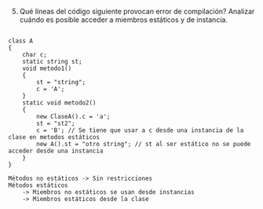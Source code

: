 5) Qué líneas del código siguiente provocan error de compilación? Analizar cuándo es posible
acceder a miembros estáticos y de instancia.
```

class A
{
    char c;
    static string st;
    void metodo1()
    {
        st = "string";
        c = 'A';
    }
    static void metodo2()
    {
        new ClaseA().c = 'a';
        st = "st2";
        c = 'B'; // Se tiene que usar a c desde una instancia de la clase en metodos estáticos
        new A().st = "otro string"; // st al ser estático no se puede acceder desde una instancia
    }
}

Métodos no estáticos -> Sin restricciones
Métodos estáticos 
    -> Miembros no estáticos se usan desde instancias
    -> Miembros estáticos desde la clase

```
